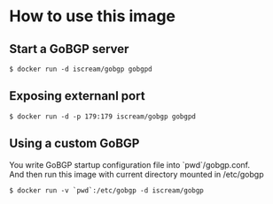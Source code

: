 # How to use this image
## Start a GoBGP server

```
$ docker run -d iscream/gobgp gobgpd
```

## Exposing externanl port

```
$ docker run -d -p 179:179 iscream/gobgp gobgpd
```

## Using a custom GoBGP
You write GoBGP startup configuration file into \`pwd\`/gobgp.conf.  
And then run this image with current directory mounted in /etc/gobgp

```
$ docker run -v `pwd`:/etc/gobgp -d iscream/gobgp
```

